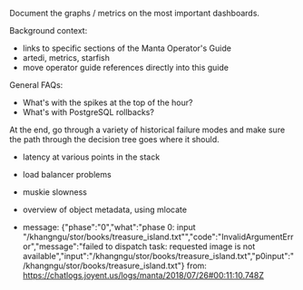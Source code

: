 Document the graphs / metrics on the most important dashboards.

Background context:
- links to specific sections of the Manta Operator's Guide
- artedi, metrics, starfish
- move operator guide references directly into this guide

General FAQs:
- What's with the spikes at the top of the hour?
- What's with PostgreSQL rollbacks?

At the end, go through a variety of historical failure modes and make sure the
path through the decision tree goes where it should.
- latency at various points in the stack
- load balancer problems
- muskie slowness

- overview of object metadata, using mlocate

- message:
{"phase":"0","what":"phase 0: input \"/khangngu/stor/books/treasure_island.txt\"","code":"InvalidArgumentError","message":"failed to dispatch task: requested image is not available","input":"/khangngu/stor/books/treasure_island.txt","p0input":"/khangngu/stor/books/treasure_island.txt"}
from: https://chatlogs.joyent.us/logs/manta/2018/07/26#00:11:10.748Z
